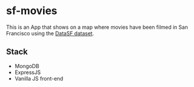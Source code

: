 # sf-movies
This is an App that shows on a map where movies have been filmed in San Francisco using the [DataSF dataset](https://data.sfgov.org/Culture-and-Recreation/Film-Locations-in-San-Francisco/yitu-d5am).

## Stack
- MongoDB
- ExpressJS
- Vanilla JS front-end
